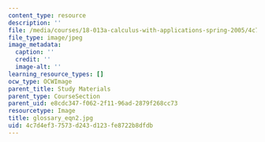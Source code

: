 ```yaml
---
content_type: resource
description: ''
file: /media/courses/18-013a-calculus-with-applications-spring-2005/4c7d4ef37573d243d123fe8722b8dfdb_glossary_eqn2.jpg
file_type: image/jpeg
image_metadata:
  caption: ''
  credit: ''
  image-alt: ''
learning_resource_types: []
ocw_type: OCWImage
parent_title: Study Materials
parent_type: CourseSection
parent_uid: e8cdc347-f062-2f11-96ad-2879f268cc73
resourcetype: Image
title: glossary_eqn2.jpg
uid: 4c7d4ef3-7573-d243-d123-fe8722b8dfdb
---
```


